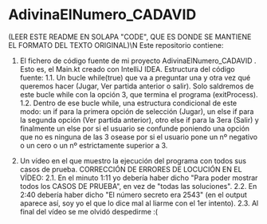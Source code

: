 # AdivinaElNumero_CADAVID
(LEER ESTE README EN SOLAPA "CODE", QUE ES DONDE SE MANTIENE EL FORMATO DEL TEXTO ORIGINAL)\N
Este repositorio contiene:

1. El fichero de código fuente de mi proyecto AdivinaElNumero_CADAVID . Esto es, el Main.kt creado con IntelliJ IDEA.
   Estructura del código fuente:
   1.1. Un bucle while(true) que va a preguntar una y otra vez qué queremos hacer (Jugar, Ver partida anterior o salir). Solo saldremos de este bucle while con la opción 3, que termina el programa (exitProcess).
   1.2. Dentro de ese bucle while, una estructura condicional de este modo: un if para la primera opción de selección (Jugar), un else if para la segunda opción (Ver partida anterior), otro else if para la 3era (Salir) y finalmente un else por si el usuario se confunde poniendo una opción que no es ninguna de las 3 osease por si el usuario pone un nº negativo o un cero o un nº estrictamente superior a 3.
   
2. Un vídeo en el que muestro la ejecución del programa con todos sus casos de prueba.
  CORRECCIÓN DE ERRORES DE LOCUCIÓN EN EL VÍDEO:
   2.1. En el minuto 1:11 yo debería haber dicho "Para poder mostrar todos los CASOS DE PRUEBA", en vez de "todas las soluciones".
   2.2. En 2:40 debería haber dicho "El número secreto era 2543" (en el output aparece así, soy yo el que lo dice mal al liarme con el 1er intento).
   2.3. Al final del vídeo se me olvidó despedirme :(
